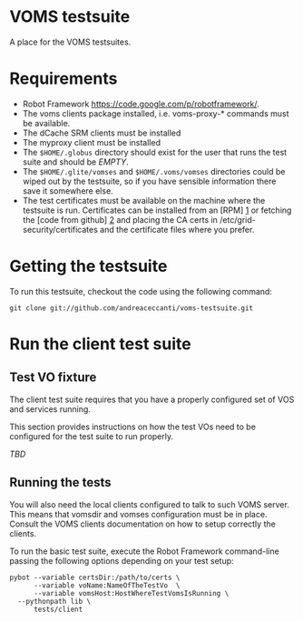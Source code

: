 # VOMS testsuite

A place for the VOMS testsuites.

# Requirements

- Robot Framework https://code.google.com/p/robotframework/.
- The voms clients package installed, i.e. voms-proxy-* commands must be available.
- The dCache SRM clients must be installed
- The myproxy client must be installed
- The `$HOME/.globus` directory should exist for the user that runs the test suite and should be *EMPTY*.
- The `$HOME/.glite/vomses` and `$HOME/.voms/vomses` directories could be wiped out by the testsuite, so
if you have sensible information there save it somewhere else.
- The test certificates must be available on the machine where the testsuite is run. Certificates
can be installed from an [RPM] [1] or fetching the [code from github] [2] and placing the CA certs
in /etc/grid-security/certificates and the certificate files where you prefer.


# Getting the testsuite 

To run this testsuite, checkout the code using the following command:

    git clone git://github.com/andreaceccanti/voms-testsuite.git


# Run the client test suite 

## Test VO fixture

The client test suite requires that you have a properly configured set of VOS and
services running. 

This section provides instructions on how the test VOs need to be configured
for the test suite to run properly.

*TBD*

## Running the tests

You will also need the local clients configured to talk to such VOMS server. 
This means that vomsdir and vomses configuration must be in place. Consult the VOMS clients documentation
on how to setup correctly the clients.

To run the basic test suite, execute the Robot Framework command-line passing the following options 
depending on your test setup:
    
    pybot --variable certsDir:/path/to/certs \
          --variable voName:NameOfTheTestVo  \
          --variable vomsHost:HostWhereTestVomsIsRunning \
	  --pythonpath lib \
          tests/client

[1]: http://radiohead.cnaf.infn.it:9999/job/test-ca/os=SL5_x86_64/lastSuccessfulBuild/artifact/igi-test-ca/rpmbuild/RPMS/noarch/igi-test-ca-1.0.0-1.sl5.noarch.rpm  "The test certificates RPM package"
[2]: https://github.com/andreaceccanti/test-ca/tree/master/igi-test-ca  "The test certificates on Github"
